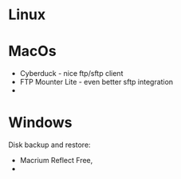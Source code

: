 
# Linux

# MacOs
- Cyberduck - nice ftp/sftp client
- FTP Mounter Lite - even better sftp integration
- 
# Windows
Disk backup and restore:
- Macrium Reflect Free,
- 
